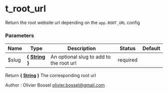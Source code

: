 # t_root_url

Return the root website url depending on the `app.ROOT_URL` config



### Parameters
Name  |  Type  |  Description  |  Status  |  Default
------------  |  ------------  |  ------------  |  ------------  |  ------------
$slug  |  **{ [String](http://php.net/manual/en/language.types.string.php) }**  |  An optional slug to add to the root url  |  required  |

Return **{ [String](http://php.net/manual/en/language.types.string.php) }** The corresponding root url

Author : Olivier Bossel [olivier.bossel@gmail.com](mailto:olivier.bossel@gmail.com)